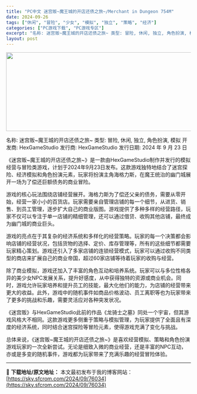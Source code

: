 ```yaml
---
title: "PC中文 迷宫贩~魔王城的开店还债之旅~/Merchant in Dungeon 754M"
date: 2024-09-26
tags: ["休闲", "冒险", "少女", "模拟", "独立", "策略", "经济"]
categories: ["PC游戏下载", "PC游戏专区"]
excerpt: "名称: 迷宫贩~魔王城的开店还债之旅~ 类型: 冒险, 休闲, 独立, 角色扮演, 模拟 开发商: HexGameStudio 发行商: HexGameStudio 发行日期: 2024 年 9 月 23 日 《迷宫贩~魔王城的开店还债之旅~》是一款由HexGameStudio制作并发行的模拟经营与&hellip;"
layout: post
---
```


<img class="aligncenter size-full wp-image-76035" src="https://sky.sfcrom.com/wp-content/uploads/2024/09/2024092608112897.webp" alt="" width="660" height="215" />

名称: 迷宫贩~魔王城的开店还债之旅~
类型: 冒险, 休闲, 独立, 角色扮演, 模拟
开发商: HexGameStudio
发行商: HexGameStudio
发行日期: 2024 年 9 月 23 日

《迷宫贩~魔王城的开店还债之旅~》是一款由HexGameStudio制作并发行的模拟经营与冒险类游戏，计划于2024年9月23日发布。这款游戏独特地结合了迷宫探险、经济模拟和角色扮演元素，玩家将扮演主角海格力斯，在魔王统治的幽门城展开一场为了偿还巨额债务的商业冒险。

游戏的核心玩法围绕店铺经营展开。海格力斯为了偿还父亲的债务，需要从零开始，经营一家小小的百货店。玩家需要亲自管理店铺的每一个细节，从进货、销售、到员工管理，逐步扩大自己的商业版图。游戏提供了多种多样的经营路径，玩家不仅可以专注于单一店铺的精细管理，还可以通过借贷、收购其他店铺，最终成为幽门城的商业巨头。

游戏的亮点在于其复杂的经济系统和多样化的经营策略。玩家的每一个决策都会影响店铺的经营状况，包括货物的选择、定价、库存管理等，所有的这些细节都需要玩家精心策划。游戏还引入了多家店铺的连锁经营模式，玩家可以通过收购不同类型的商店来扩展自己的商业帝国，超过60家店铺等待着玩家的收购与经营。

除了商业模拟，游戏还加入了丰富的角色互动和培养系统。玩家可以与多位性格各异的美少女NPC发展关系，提升好感度，从中获得独特的资源或商业机会。同时，游戏允许玩家培养和提升员工的技能，最大化他们的能力，为店铺的经营带来更大的收益。此外，游戏中的随机事件如商品价格波动、员工离职等也为玩家带来了更多的挑战和乐趣，需要灵活应对各种突发状况。

《迷宫贩》与HexGameStudio此前的作品《龙骑士之墓》同处一个宇宙，但其游戏风格大不相同。这款游戏更多侧重于策略与模拟管理，为玩家提供了全面且有深度的经济系统，同时结合迷宫探险等冒险元素，使得游戏充满了变化与挑战。

总体来说，《迷宫贩~魔王城的开店还债之旅~》是喜欢经营模拟、策略和角色扮演游戏玩家的一次全新尝试。无论是细致入微的商业经营，还是丰富的NPC互动，亦或是多变的随机事件，游戏都为玩家带来了充满乐趣的经营冒险体验。

---
📖 **下载地址/原文地址：** 本文最初发布于我的博客网站：[https://sky.sfcrom.com/2024/09/76034](https://sky.sfcrom.com/2024/09/76034)
